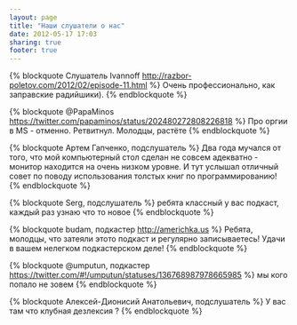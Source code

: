 ```yaml
---
layout: page
title: "Наши слушатели о нас"
date: 2012-05-17 17:03
sharing: true
footer: true
---
```



{% blockquote Слушатель Ivannoff http://razbor-poletov.com/2012/02/episode-11.html %}
Очень профессионально, как заправские радийшики).
{% endblockquote %}

{% blockquote @PapaMinos https://twitter.com/papaminos/status/202480272808226818 %}
Про оргии в MS - отменно.
Ретвитнул. Молодцы, растёте
{% endblockquote %}

{% blockquote Артем Гапченко, подслушатель %}
Два года мучался от того, что мой компьютерный стол сделан не совсем адекватно - монитор находится на очень низком уровне. И тут услышал отличный совет по поводу использования толстых книг по программированию!
{% endblockquote %}


{% blockquote Serg, подслушатель %}
ребята классный у вас подкаст, каждый раз узнаю что то новое
{% endblockquote %}

{% blockquote budam, подкастер http://americhka.us %}
Ребята, молодцы, что затеяли этото подкаст и регулярно записываетесь! 
Удачи в вашем нелегком подкастерском деле!
{% endblockquote %}


{% blockquote @umputun, подкастер https://twitter.com/#!/umputun/statuses/136768987978665985 %}
мы кого попало не зовем
{% endblockquote %}

{% blockquote Алексей-Дионисий Анатольевич, подслушатель %}
У вас там что клубная дезлексия ?
{% endblockquote %}